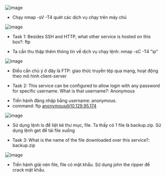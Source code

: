 ![image](https://github.com/Pminh21/HTB_writeup/assets/169346714/5662756c-ae90-41ca-9fd1-6b2dc4de3824)

- Chạy nmap -sV -T4 quét các dịch vụ chạy trên máy chủ

![image](https://github.com/Pminh21/HTB_writeup/assets/169346714/fe21aece-cacf-4e33-9df8-38c1df972a5f)

* Task 1: Besides SSH and HTTP, what other service is hosted on this box?: ftp
- Ta cần thu thập thêm thông tin về dịch vụ chạy lệnh: nmap -sC -T4 "ip"

![image](https://github.com/Pminh21/HTB_writeup/assets/169346714/5eb0427b-97ac-44d2-8f8d-e39c4445e7db)

- Điều cần chú ý ở đây là FTP: giao thức truyền tệp qua mạng, hoạt động theo mô hình client-server
* Task 2: This service can be configured to allow login with any password for specific username. What is that username?:  Anonymous
- Tiến hành đăng nhập bằng username: anonymous.
- command: ftp anonymous@10.129.95.174

![image](https://github.com/Pminh21/HTB_writeup/assets/169346714/1b95ed0e-7c6d-4f93-8c66-33286c1bcc04)

- Sử dụng lệnh ls để liệt kê thư mục, file. Ta thấy có 1 file là backup.zip. Sử dụng lệnh get để tải file xuống
*  Task 3: What is the name of the file downloaded over this service?: backup.zip

![image](https://github.com/Pminh21/HTB_writeup/assets/169346714/44b107cc-6c0a-49fc-9483-06bf3f3ab6e1)

- Tiến hành giải nén file, file có mật khẩu. Sử dụng john the ripper để crack mật khẩu.
  
